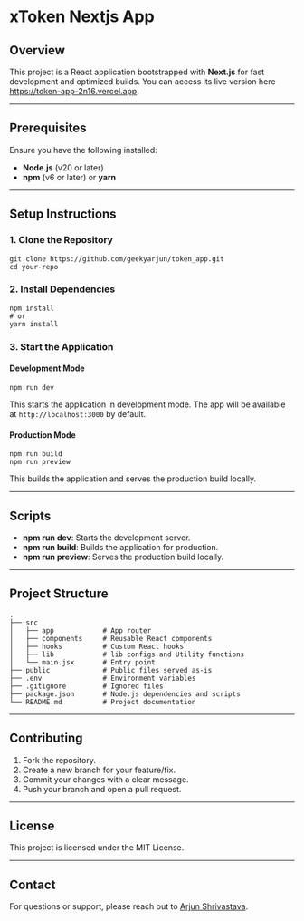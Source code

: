 # xToken Nextjs App

## Overview

This project is a React application bootstrapped with **Next.js** for fast development and optimized builds. You can access its live version here https://token-app-2n16.vercel.app.

---

## Prerequisites

Ensure you have the following installed:

- **Node.js** (v20 or later)
- **npm** (v6 or later) or **yarn**

---

## Setup Instructions

### 1. Clone the Repository

```
git clone https://github.com/geekyarjun/token_app.git
cd your-repo
```

### 2. Install Dependencies

```
npm install
# or
yarn install
```

### 3. Start the Application

#### Development Mode

```
npm run dev
```

This starts the application in development mode. The app will be available at `http://localhost:3000` by default.

#### Production Mode

```
npm run build
npm run preview
```

This builds the application and serves the production build locally.

---

## Scripts

- **npm run dev**: Starts the development server.
- **npm run build**: Builds the application for production.
- **npm run preview**: Serves the production build locally.

---

## Project Structure

```
.
├── src
│   ├── app            # App router
│   ├── components     # Reusable React components
│   ├── hooks          # Custom React hooks
│   ├── lib            # lib configs and Utility functions
│   └── main.jsx       # Entry point
├── public             # Public files served as-is
├── .env               # Environment variables
├── .gitignore         # Ignored files
├── package.json       # Node.js dependencies and scripts
└── README.md          # Project documentation
```

---

## Contributing

1.  Fork the repository.
2.  Create a new branch for your feature/fix.
3.  Commit your changes with a clear message.
4.  Push your branch and open a pull request.

---

## License

This project is licensed under the MIT License.

---

## Contact

For questions or support, please reach out to [Arjun Shrivastava](mailto:itsarjunshrivastava@gmail.com).
